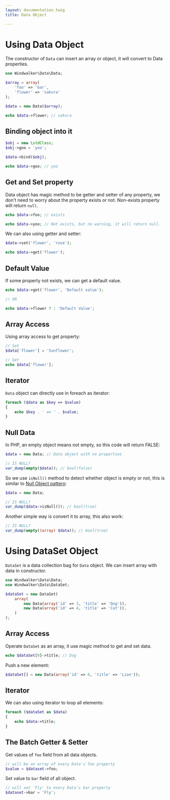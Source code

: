 ```yaml
---
layout: documentation.twig
title: Data Object

---
```


# Using Data Object

The constructor of `Data` can insert an array or object, it will convert to Data properties.

``` php
use Windwalker\Data\Data;

$array = array(
    'foo' => 'bar',
    'flower' => 'sakura'
);

$data = new Data($array);

echo $data->flower; // sakura
```

## Binding object into it

``` php
$obj = new \stdClass;
$obj->goo = 'yoo';

$data->bind($obj);

echo $data->goo; // yoo
```

## Get and Set property

Data object has magic method to be getter and setter of any property, we don't need to worry about the property exists or not. Non-exists property will return `null`.

``` php
echo $data->foo; // exists

echo $data->yoo; // Not exists, but no warning, it will return null.
```

We can also using getter and setter:

``` php
$data->set('flower', 'rose');

echo $data->get('flower');
```

## Default Value

If some property not exists, we can get a default value.

``` php
echo $data->get('flower', 'Default value');

// OR

echo $data->flower ? : 'Default Value';
```

## Array Access

Using array access to get property:

``` php
// Set
$data['flower'] = 'Sunflower';

// Get
echo $data['flower'];
```

## Iterator

`Data` object can directly use in foreach as iterator:

``` php
foreach ($data as $key => $value)
{
    echo $key . ' => ' . $value;
}
```

## Null Data

In PHP, an empty object means not empty, so this code will return FALSE:

``` php
$data = new Data; // Data object with no properties

// IS NULL?
var_dump(empty($data)); // bool(false)
```

So we use `isNull()` method to detect whether object is empty or not, this is similar to [Null Object pattern](http://en.wikipedia.org/wiki/Null_Object_pattern):

``` php
$data = new Data;

// IS NULL?
var_dump($data->isNull()); // bool(true)
```

Another simple way is convert it to array, this also work:

``` php
// IS NULL?
var_dump(empty((array) $data)); // bool(true)
```

# Using DataSet Object

`DataSet` is a data collection bag for `Data` object. We can insert array with data in constructor.

``` php
use Windwalker\Data\Data;
use Windwalker\Data\DataSet;

$dataSet = new DataSet(
    array(
        new Data(array('id' => 3, 'title' => 'Dog')),
        new Data(array('id' => 4, 'title' => 'Cat')),
    )
);
```

## Array Access

Operate `DataSet` as an array, it use magic method to get and set data.

``` php
echo $dataSet[0]->title; // Dog
```

Push a new element:

``` php
$dataSet[] = new Data(array('id' => 6, 'title' => 'Lion'));
```

## Iterator

We can also using iterator to loop all elements:

``` php
foreach ($dataSet as $data)
{
    echo $data->title;
}
```

## The Batch Getter & Setter

Get values of `foo` field from all data objects.

``` php
// will be an array of every Data's foo property
$value = $dataset->foo;
```

Set value to `bar` field of all object.

``` php
// will set 'Fly' to every Data's bar property
$dataset->bar = 'Fly';
```

